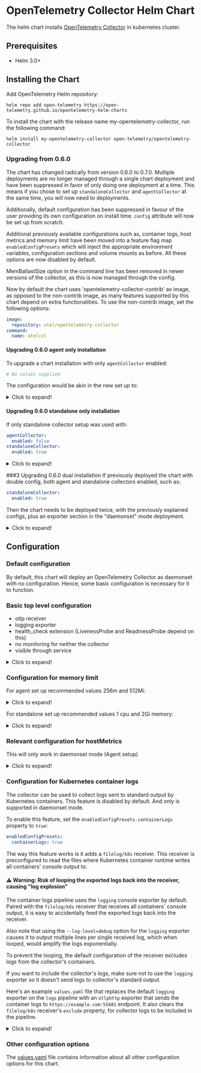 # OpenTelemetry Collector Helm Chart

The helm chart installs [OpenTelemetry Collector](https://github.com/open-telemetry/opentelemetry-collector)
in kubernetes cluster.

## Prerequisites

- Helm 3.0+

## Installing the Chart

Add OpenTelemetry Helm repository:

```console
helm repo add open-telemetry https://open-telemetry.github.io/opentelemetry-helm-charts
```

To install the chart with the release name my-opentelemetry-collector, run the following command:

```console
helm install my-opentelemetry-collector open-telemetry/opentelemetry-collector
```

### Upgrading from 0.6.0

The chart has changed radically from version 0.6.0 to 0.7.0. Multiple deployments are no longer managed through a single
chart deployment and have been suppressed in favor of only doing one deployment at a time. This means if you chose to
set up `standaloneCollector` and `agentCollector` at the same time, you will now need to deployments.

Additionally, default configuration has been suppressed in favour of the user providing its own configuration on
install time. `config` attribute will now be set up from scratch.

Additional previously available configurations such as, container logs, host metrics and memory limit have been moved
into a feature flag map `enabledConfigPresets` which will inject the appropriate environment variables, configuration
sections and volume mounts as before. All these options are now disabled by default.

MemBallastSize option in the command line has been removed in newer versions of the collector, as this is now managed
through the config.

Now by default the chart uses 'opentelemetry-collector-contrib' as image, as opposed to the non-contrib image, as many
features supported by this chart depend on extra functionalities. To use the non-contrib image, set the following options:

```yaml
image:
  repository: otel/opentelemetry-collector
command:
  name: otelcol
```

#### Upgrading 0.6.0 agent only installation

To upgrade a chart installation with only `agentCollector` enabled:
```yaml
# No values supplied
```

The configuration would be akin in the new set up to:

<details>
<summary>Click to expand!</summary>

```yaml
enabledConfigurationPresets:
  memoryLimiter: true
resources:
  limits:
    cpu: 256m
    memory: 512Mi
config:
  exporters:
    logging:
  extensions:
    health_check:
  processors:
    batch:
  receivers:
    jaeger:
      protocols:
        grpc:
          endpoint: 0.0.0.0:14250
        thrift_http:
          endpoint: 0.0.0.0:14268
    otlp:
      protocols:
        grpc:
        http:
    prometheus:
      config:
        scrape_configs:
          - job_name: opentelemetry-collector
            scrape_interval: 10s
            static_configs:
              - targets:
                  - localhost:8888
    zipkin:
      endpoint: 0.0.0.0:9411
  service:
    extensions:
      - health_check
    pipelines:
      logs:
        exporters:
          - logging
        processors:
          - memorylimit/k8s
          - batch
        receivers:
          - otlp
      metrics:
        exporters:
          - logging
        processors:
          - memory_limiter/k8s
          - batch
        receivers:
          - otlp
          - prometheus
      traces:
        exporters:
          - logging
        processors:
          - memory_limiter/k8s
          - batch
        receivers:
          - otlp
          - jaeger
          - zipkin
ports:
  otlp:
    enabled: true
  jaeger-thrift:
    enabled: true
  jaeger-grpc:
    enabled: true
  zipkin:
    enabled: true
```

</details>

#### Upgrading 0.6.0 standalone only installation

If only standalone collector setup was used with:

```yaml
agentCollector:
  enabled: false
standaloneCollector:
  enabled: true
```
<details>
<summary>Click to expand!</summary>

```yaml
mode: deployment
enabledConfigurationPresets:
  memoryLimiter: true
resources:
  limits:
    cpu: 1
    memory: 2Gi
config:
  exporters:
    logging:
  extensions:
    health_check:
  processors:
    batch:
  receivers:
    jaeger:
      protocols:
        grpc:
          endpoint: 0.0.0.0:14250
        thrift_http:
          endpoint: 0.0.0.0:14268
    otlp:
      protocols:
        grpc:
        http:
    prometheus:
      config:
        scrape_configs:
          - job_name: opentelemetry-collector
            scrape_interval: 10s
            static_configs:
              - targets:
                  - localhost:8888
    zipkin:
      endpoint: 0.0.0.0:9411
  service:
    extensions:
      - health_check
    pipelines:
      logs:
        exporters:
          - logging
        processors:
          - memorylimit/k8s
          - batch
        receivers:
          - otlp
      metrics:
        exporters:
          - logging
        processors:
          - memory_limiter/k8s
          - batch
        receivers:
          - otlp
          - prometheus
      traces:
        exporters:
          - logging
        processors:
          - memory_limiter/k8s
          - batch
        receivers:
          - otlp
          - jaeger
          - zipkin
ports:
  otlp:
    enabled: true
  jaeger-thrift:
    enabled: true
  jaeger-grpc:
    enabled: true
  zipkin:
    enabled: true
```

</details>


###3 Upgrading 0.6.0 dual installation
If previously deployed the chart with double config, both agent and standalone collectors enabled, such as:

```yaml
standaloneCollector:
  enabled: true
```

Then the chart needs to be deployed twice, with the previously explained configs, plus an exporter section in the
"daemonset" mode deployment.

<details>
<summary>Click to expand!</summary>

```yaml
enabledConfigurationPresets:
  memoryLimiter: true
resources:
  limits:
    cpu: 256m
    memory: 512Mi
config:
  exporters:
    logging:
    otlp:  # NEW!
      endpoint: DEPLOYMENT_COLLECTOR_FULLNAME_SERVICE_HERE:4317
      insecure: true
  extensions:
    health_check:
  processors:
    batch:
  receivers:
    jaeger:
      protocols:
        grpc:
          endpoint: 0.0.0.0:14250
        thrift_http:
          endpoint: 0.0.0.0:14268
    otlp:
      protocols:
        grpc:
        http:
    prometheus:
      config:
        scrape_configs:
          - job_name: opentelemetry-collector
            scrape_interval: 10s
            static_configs:
              - targets:
                  - localhost:8888
    zipkin:
      endpoint: 0.0.0.0:9411
  service:
    extensions:
      - health_check
    pipelines:
      logs:
        exporters:
          - logging
          - otlp  # NEW!
        processors:
          - memorylimit/k8s
          - batch
        receivers:
          - otlp
      metrics:
        exporters:
          - logging
          - otlp  # NEW!
        processors:
          - memory_limiter/k8s
          - batch
        receivers:
          - otlp
          - prometheus
      traces:
        exporters:
          - logging
          - otlp  # NEW!
        processors:
          - memory_limiter/k8s
          - batch
        receivers:
          - otlp
          - jaeger
          - zipkin
ports:
  otlp:
    enabled: true
  jaeger-thrift:
    enabled: true
  jaeger-grpc:
    enabled: true
  zipkin:
    enabled: true
```

</details>


## Configuration

### Default configuration

By default, this chart will deploy an OpenTelemetry Collector as daemonset with no configuration. Hence, some basic
configuration is necessary for it to function.

### Basic top level configuration

* otlp receiver
* logging exporter
* health_check extension (LivenessProbe and ReadinessProbe depend on this)
* no monitoring for neither the collector
* visible through service

<details>
<summary>Click to expand!</summary>

```yaml
mode: deployment
config:
  exporters:
    logging:
  extensions:
    health_check:
  processors:
    batch:
  receivers:
    otlp:
      protocols:
        grpc:
        http:
  service:
    extensions:
      - health_check
    pipelines:
      logs:
        exporters:
          - logging
        processors:
          - batch
        receivers:
          - otlp
      metrics:
        exporters:
          - logging
        processors:
          - batch
        receivers:
          - otlp
      traces:
        exporters:
          - logging
        processors:
          - batch
        receivers:
          - otlp
ports:
  otlp:
    enabled: true
service:
  enabled: true
```

</details>

### Configuration for memory limit

For agent set up recommended values 256m and 512Mi:

<details>
<summary>Click to expand!</summary>

```yaml
# Default
# mode: daemonset
enabledConfigurationPresets:
  memoryLimiter: true
resources:
  limits:
    cpu: 256m
    memory: 512Mi
config:
  exporters:
    logging:
  extensions:
    health_check:
  processors:
    batch:
  receivers:
    otlp:
      protocols:
        grpc:
        http:
  service:
    extensions:
      - health_check
    pipelines:
      logs:
        exporters:
          - logging
        processors:
          - memorylimit/k8s
          - batch
        receivers:
          - otlp
      metrics:
        exporters:
          - logging
        processors:
          - memory_limiter/k8s
          - batch
        receivers:
          - otlp
      traces:
        exporters:
          - logging
        processors:
          - memory_limiter/k8s
          - batch
        receivers:
          - otlp
```

</details>

For standalone set up recommended values 1 cpu and 2Gi memory:

<details>
<summary>Click to expand!</summary>

```yaml
mode: deployment
enabledConfigurationPresets:
  memoryLimiter: true
resources:
  limits:
    cpu: 1
    memory: 2Gi
config:
  exporters:
    logging:
  extensions:
    health_check:
  processors:
    batch:
  receivers:
    otlp:
      protocols:
        grpc:
        http:
  service:
    extensions:
      - health_check
    pipelines:
      logs:
        exporters:
          - logging
        processors:
          - memorylimit/k8s
          - batch
        receivers:
          - otlp
      metrics:
        exporters:
          - logging
        processors:
          - memory_limiter/k8s
          - batch
        receivers:
          - otlp
      traces:
        exporters:
          - logging
        processors:
          - memory_limiter/k8s
          - batch
        receivers:
          - otlp
```

</details>

### Relevant configuration for hostMetrics

This will only work in daemonset mode (Agent setup)

<details>
<summary>Click to expand!</summary>

```yaml
enabledConfigurationPresets:
  hostMetrics: true
config:
  exporters:
    logging:
  extensions:
    health_check:
  processors:
    batch:
  receivers:
    otlp:
      protocols:
        grpc:
        http:
  service:
    extensions:
      - health_check
    pipelines:
      logs:
        exporters:
          - logging
        processors:
          - batch
        receivers:
          - otlp
          - hostmetrics/k8s
      metrics:
        exporters:
          - logging
        processors:
          - batch
        receivers:
          - otlp
          - hostmetrics/k8s
      traces:
        exporters:
          - logging
        processors:
          - batch
        receivers:
          - otlp
          - hostmetrics/k8s
```

</details>

### Configuration for Kubernetes container logs

The collector can be used to collect logs sent to standard output by Kubernetes containers.
This feature is disabled by default. And only is supported in daemonset mode.

To enable this feature, set the  `enabledConfigPresets.containerLogs` property to `true`:

```yaml
enabledConfigPresets:
  containerLogs: true
```

The way this feature works is it adds a `filelog/k8s` receiver. This receiver is preconfigured
to read the files where Kubernetes container runtime writes all containers' console output to.

#### :warning: Warning: Risk of looping the exported logs back into the receiver, causing "log explosion"

The container logs pipeline uses the `logging` console exporter by default.
Paired with the `filelog/k8s` receiver that receives all containers' console output,
it is easy to accidentally feed the exported logs back into the receiver.

Also note that using the `--log-level=debug` option for the `logging` exporter causes it to output
multiple lines per single received log, which when looped, would amplify the logs exponentially.

To prevent the looping, the default configuration of the receiver excludes logs from the collector's containers.

If you want to include the collector's logs, make sure not to use the `logging` exporter so it doesn't send logs
to collector's standard output.

Here's an example `values.yaml` file that replaces the default `logging` exporter on the `logs` pipeline
with an `otlphttp` exporter that sends the container logs to `https://example.com:55681` endpoint.
It also clears the `filelog/k8s` receiver's `exclude` property, for collector logs to be included in the pipeline.

<details>
<summary>Click to expand!</summary>

```yaml
# Default mode
# mode: daemonset

enabledConfigPresets:
  containerLogs: true

config:
  exporters:
    otlphttp:
      endpoint: https://example.com:55681
  extensions:
    health_check:
  processors:
    batch:
  receivers:
    filelog/k8s:
      exclude: []
  service:
    extensions:
      - health_check
    pipelines:
      logs:
        receivers:
        - filelog/k8s
        processors:
        - batch
        exporters:
        - otlphttp
```

</details>

### Other configuration options

The [values.yaml](./values.yaml) file contains information about all other configuration
options for this chart.

